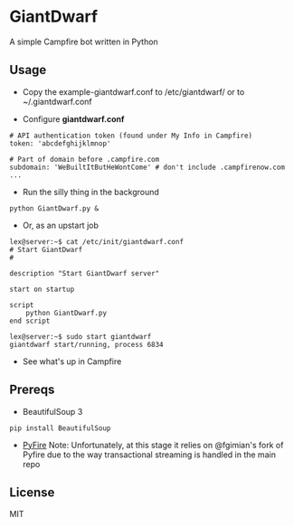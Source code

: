 GiantDwarf
=========
A simple Campfire bot written in Python

Usage
----
* Copy the example-giantdwarf.conf to /etc/giantdwarf/ or to ~/.giantdwarf.conf

* Configure **giantdwarf.conf**

```
# API authentication token (found under My Info in Campfire)
token: 'abcdefghijklmnop'

# Part of domain before .campfire.com
subdomain: 'WeBuiltItButHeWontCome' # don't include .campfirenow.com 
...
```

* Run the silly thing in the background

```
python GiantDwarf.py &
```

* Or, as an upstart job

```
lex@server:~$ cat /etc/init/giantdwarf.conf
# Start GiantDwarf
#

description "Start GiantDwarf server"

start on startup

script
    python GiantDwarf.py
end script

lex@server:~$ sudo start giantdwarf
giantdwarf start/running, process 6834
```

* See what's up in Campfire

Prereqs
------
* BeautifulSoup 3

```
pip install BeautifulSoup
```

* [PyFire](https://github.com/fgimian/pyfire)
Note: Unfortunately, at this stage it relies on @fgimian's fork of Pyfire due to the way
transactional streaming is handled in the main repo

License
------
MIT

